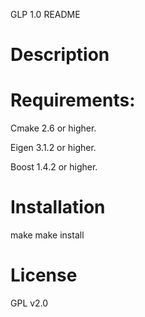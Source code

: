 GLP 1.0 README

# Description

# Requirements:
Cmake 2.6 or higher.

Eigen 3.1.2 or higher.

Boost 1.4.2 or higher.

# Installation
make
make install

# License
GPL v2.0
